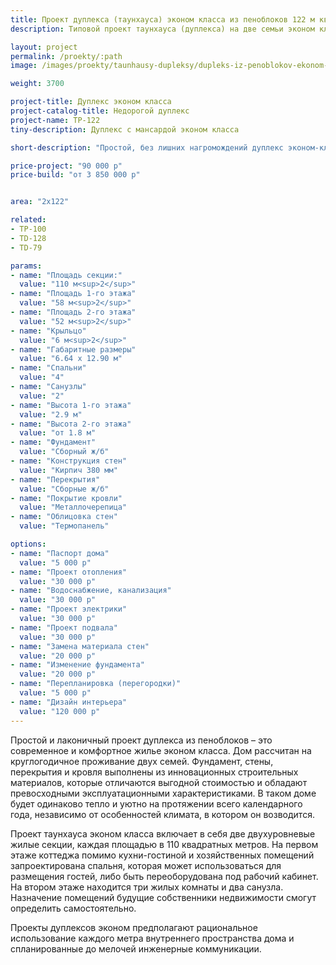 ```yaml
---
title: Проект дуплекса (таунхауса) эконом класса из пеноблоков 122 м кв
description: Типовой проект таунхауса (дуплекса) на две семьи эконом класса из газобетона или пеноблока. Площадь секции&#58; 122 м.кв.

layout: project
permalink: /proekty/:path
image: /images/proekty/taunhausy-dupleksy/dupleks-iz-penoblokov-ekonom-klassa-122m-1_1920w.jpg

weight: 3700

project-title: Дуплекс эконом класса
project-catalog-title: Недорогой дуплекс
project-name: TP-122
tiny-description: Дуплекс с мансардой эконом класса

short-description: "Простой, без лишних нагромождений дуплекс эконом-класса. Входная группа с крытым крыльцом обрамлена строгими колоннами и приглашает гостей пройти в дом. Таунхаус позволяет реализовать ваши идеи по использованию помещений. Он имеет пять жилых комнат, которые могут стать кабинетом, игровой комнатой или тренажерным залом. Простая форма и небольшая площадь помогут сэкономить значительные средства во время строительства и эксплуатации."

price-project: "90 000 р"
price-build: "от 3 850 000 р"


area: "2x122"

related:
- TP-100
- TD-128
- TD-79

params:
- name: "Площадь секции:"
  value: "110 м<sup>2</sup>"
- name: "Площадь 1-го этажа"
  value: "58 м<sup>2</sup>"
- name: "Площадь 2-го этажа"
  value: "52 м<sup>2</sup>"
- name: "Крыльцо"
  value: "6 м<sup>2</sup>"
- name: "Габаритные размеры"
  value: "6.64 x 12.90 м"
- name: "Спальни"
  value: "4"
- name: "Санузлы"
  value: "2"
- name: "Высота 1-го этажа"
  value: "2.9 м"
- name: "Высота 2-го этажа"
  value: "от 1.8 м"
- name: "Фундамент"
  value: "Сборный ж/б"
- name: "Конструкция стен"
  value: "Кирпич 380 мм"
- name: "Перекрытия"
  value: "Сборные ж/б"
- name: "Покрытие кровли"
  value: "Металлочерепица"
- name: "Облицовка стен"
  value: "Термопанель"

options:
- name: "Паспорт дома"
  value: "5 000 р"
- name: "Проект отопления"
  value: "30 000 р"
- name: "Водоснабжение, канализация"
  value: "30 000 р"
- name: "Проект электрики"
  value: "30 000 р"
- name: "Проект подвала"
  value: "30 000 р"
- name: "Замена материала стен"
  value: "20 000 р"
- name: "Изменение фундамента"
  value: "20 000 р"
- name: "Перепланировка (перегородки)"
  value: "5 000 р"
- name: "Дизайн интерьера"
  value: "120 000 р"
---
```

Простой и лаконичный проект дуплекса из пеноблоков – это современное и комфортное жилье эконом класса. Дом рассчитан на круглогодичное проживание двух семей. Фундамент, стены, перекрытия и кровля выполнены из инновационных строительных материалов, которые отличаются выгодной стоимостью и обладают превосходными эксплуатационными характеристиками. В таком доме будет одинаково тепло и уютно на протяжении всего календарного года, независимо от особенностей климата, в котором он возводится.

Проект таунхауса эконом класса включает в себя две двухуровневые жилые секции, каждая площадью в 110 квадратных метров. На первом этаже коттеджа помимо кухни-гостиной и хозяйственных помещений запроектирована спальня, которая может использоваться для размещения гостей, либо быть переоборудована под рабочий кабинет. На втором этаже находится три жилых комнаты и два санузла. Назначение помещений будущие собственники недвижимости смогут определить самостоятельно.

Проекты дуплексов эконом предполагают рациональное использование каждого метра внутреннего пространства дома и спланированные до мелочей инженерные коммуникации.
